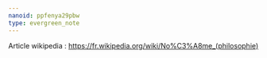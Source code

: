 ```yaml
---
nanoid: ppfenya29pbw
type: evergreen_note
---
```

Article wikipedia : https://fr.wikipedia.org/wiki/No%C3%A8me_(philosophie)
